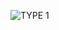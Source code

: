 ![TYPE 1](https://github.com/TheProgrammerGuy/images_for_github_readme/blob/main/Screenshot%20(140).png)
